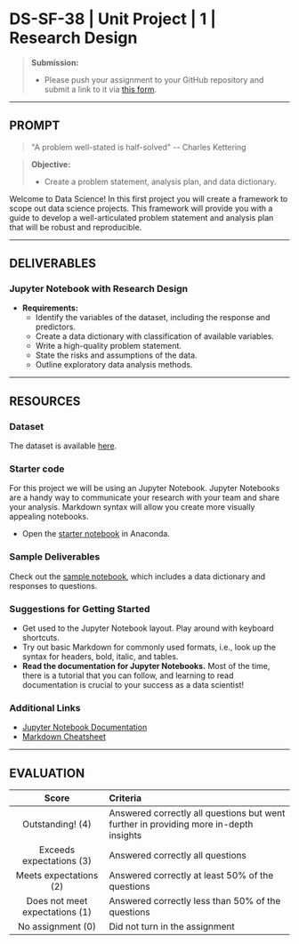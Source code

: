 # DS-SF-38 | Unit Project | 1 | Research Design

> **Submission:**
>
> - Please push your assignment to your GitHub repository and submit a link to it via [this form](https://docs.google.com/forms/d/e/1FAIpQLSdja9MvPqsSsFeumROuAWYncBYI9kUntLIxF4A0pCJcM7Xn-A/viewform).

---

## PROMPT

> "A problem well-stated is half-solved" -- Charles Kettering

> **Objective:**
>
> - Create a problem statement, analysis plan, and data dictionary.

Welcome to Data Science!  In this first project you will create a framework to scope out data science projects.  This framework will provide you with a guide to develop a well-articulated problem statement and analysis plan that will be robust and reproducible.

---

## DELIVERABLES

### Jupyter Notebook with Research Design

- **Requirements:**
  - Identify the variables of the dataset, including the response and predictors.
  - Create a data dictionary with classification of available variables.
  - Write a high-quality problem statement.
  - State the risks and assumptions of the data.
  - Outline exploratory data analysis methods.

---

## RESOURCES

### Dataset

The dataset is available [here](../dataset).

### Starter code

For this project we will be using an Jupyter Notebook.  Jupyter Notebooks are a handy way to communicate your research with your team and share your analysis.  Markdown syntax will allow you create more visually appealing notebooks.

* Open the [starter notebook](./notebooks/unit-project-1-starter-code.ipynb) in Anaconda.

### Sample Deliverables

Check out the [sample notebook](./notebooks/unit-project-1-sample.ipynb), which includes a data dictionary and responses to questions.

### Suggestions for Getting Started

- Get used to the Jupyter Notebook layout.  Play around with keyboard shortcuts.
- Try out basic Markdown for commonly used formats, i.e., look up the syntax for headers, bold, italic, and tables.
- **Read the documentation for Jupyter Notebooks.**  Most of the time, there is a tutorial that you can follow, and learning to read documentation is crucial to your success as a data scientist!

### Additional Links

- [Jupyter Notebook Documentation](http://jupyter-notebook.readthedocs.io/en/stable)
- [Markdown Cheatsheet](https://github.com/adam-p/markdown-here/wiki/Markdown-Cheatsheet)

---

## EVALUATION

| Score | Criteria |
|:---:|:---|
| Outstanding! (4) | Answered correctly all questions but went further in providing more in-depth insights |
| Exceeds expectations (3) | Answered correctly all questions |
| Meets expectations (2) | Answered correctly at least 50% of the questions |
| Does not meet expectations (1) | Answered correctly less than 50% of the questions |
| No assignment (0) | Did not turn in the assignment |

